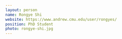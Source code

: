 ```yaml
---
layout: person
name: Rongye Shi
website: https://www.andrew.cmu.edu/user/rongyes/
position: PhD Student
photo: rongye-shi.jpg
---
```

